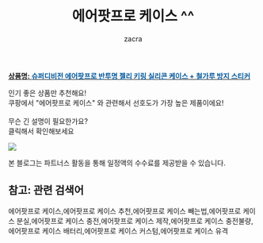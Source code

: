 ﻿---
layout: post
title:  "에어팟프로 케이스 ^^"
author: zacra
categories: [ 아이템 ]
tags: [에어팟프로 케이스,에어팟프로 케이스 추천,에어팟프로 케이스 빼는법,에어팟프로 케이스 분실,에어팟프로 케이스 충전,에어팟프로 케이스 제작,에어팟프로 케이스 충전불량,에어팟프로 케이스 배터리,에어팟프로 케이스 커스텀,에어팟프로 케이스 유격]
image: https://static.coupangcdn.com/image/retail/images/2020/04/02/18/6/06e2c3e3-4961-450a-beeb-b0b91f12e944.jpg 
description: "쿠팡에서 에어팟프로 케이스 관련 키워드로 가장 고객 선호도가 높은 제품이랍니다."
rating: 4.5
---

<a href="https://link.coupang.com/re/AFFSDP?lptag=AF8407795&pageKey=1421410328&itemId=2459907326&vendorItemId=70453420108&traceid=V0-153-1ce013228b5f8ea7"><b>상품명: <font color='#01579B'>슈퍼디비전 에어팟프로 반투명 젤리 키링 실리콘 케이스 + 철가루 방지 스티커</font></b></a>

인기 좋은 상품만 추천해요!<br/>
쿠팡에서 "에어팟프로 케이스" 와 관련해서 선호도가 가장 높은 제품이에요!<br/><br/>
무슨 긴 설명이 필요한가요?  
클릭해서 확인해보세요


<a href="https://link.coupang.com/re/AFFSDP?lptag=AF8407795&pageKey=1421410328&itemId=2459907326&vendorItemId=70453420108&traceid=V0-153-1ce013228b5f8ea7"><img src="https://thumbnail6.coupangcdn.com/thumbnails/remote/q89/image/retail/images/2020/04/02/18/1/1c14b1d6-5ebf-46c8-ab45-62b4c837abec.jpg"></a> 

본 블로그는 파트너스 활동을 통해 일정액의 수수료를 제공받을 수 있습니다.

## 참고: 관련 검색어    
에어팟프로 케이스,에어팟프로 케이스 추천,에어팟프로 케이스 빼는법,에어팟프로 케이스 분실,에어팟프로 케이스 충전,에어팟프로 케이스 제작,에어팟프로 케이스 충전불량,에어팟프로 케이스 배터리,에어팟프로 케이스 커스텀,에어팟프로 케이스 유격
